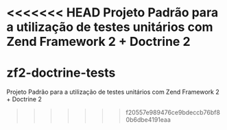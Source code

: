 <<<<<<< HEAD
Projeto Padrão para a utilização de testes unitários com Zend Framework 2 + Doctrine 2
=======
zf2-doctrine-tests
==================

Projeto Padrão para a utilização de testes unitários com Zend Framework 2 + Doctrine 2
>>>>>>> f20557e989476ce9bdeccb76bf80b6dbe4191eaa
